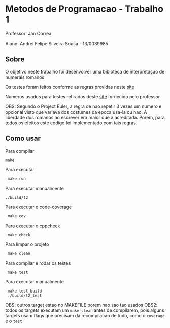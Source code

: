 # Metodos de Programacao - Trabalho 1
Professor: Jan Correa

Aluno: Andrei Felipe Silveira Sousa - 13/0039985

## Sobre

O objetivo neste trabalho foi desenvolver uma bibloteca de interpretação de
numerais romanos

Os testes foram feitos conforme as regras providas neste [site](https://projecteuler.net/about=roman_numerals)


Numeros usados para testes retirados deste [site](http://numeracaoromana.babuo.com/numeros-romanos-de-1-a-3000)
 fornecido pelo professor

OBS: Segundo o Project Euler, a regra de nao repetir 3 vezes um numero e opcional
visto que variava dos costumes da epoca usa-la ou nao. A liberdade dos romanos ao
escrever era maior que a acreditada. Porem, para todos os efeitos este codigo foi 
implementado com tais regras.

## Como usar


Para compilar
~~~~~~~~~~~~~~~~~~~~~
make
~~~~~~~~~~~~~~~~~~~~~

Para executar
~~~~~~~~~~~~~~~~~~~~~
 make run
~~~~~~~~~~~~~~~~~~~~~

Para executar manualmente
~~~~~~~~~~~~~~~~~~~~~
./build/t2
~~~~~~~~~~~~~~~~~~~~~

Para executar o code-coverage
~~~~~~~~~~~~~~~~~~~~~
 make cov
~~~~~~~~~~~~~~~~~~~~~

Para executar o cppcheck
~~~~~~~~~~~~~~~~~~~~~
 make check
~~~~~~~~~~~~~~~~~~~~~

Para limpar o projeto
~~~~~~~~~~~~~~~~~~~~~
 make clean
~~~~~~~~~~~~~~~~~~~~~

Para compilar e rodar os testes
~~~~~~~~~~~~~~~~~~~~~
 make test
~~~~~~~~~~~~~~~~~~~~~

Para executar manualmente
~~~~~~~~~~~~~~~~~~~~~
 make test_build
 ./build/t2_test
~~~~~~~~~~~~~~~~~~~~~

OBS: outros target estao no MAKEFILE porem nao sao tao usados
OBS2: todos os targets executam um `make clean` antes de compilarem, pois
alguns targets usam flags que precisam da recompilacao de tudo, como o `coverage` e o `test`